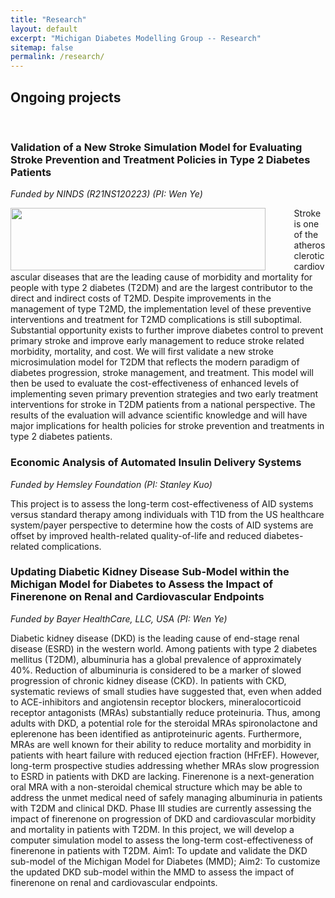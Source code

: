 ```yaml
---
title: "Research"
layout: default
excerpt: "Michigan Diabetes Modelling Group -- Research"
sitemap: false
permalink: /research/
---
```


## Ongoing projects

<br/>

### Validation of a New Stroke Simulation Model for Evaluating Stroke Prevention and Treatment Policies in Type 2 Diabetes Patients

*Funded by NINDS (R21NS120223) (PI: Wen Ye)*

<img align="left" width="100" height="100"
     src="https://drive.google.com/uc?id=1bXzYeegauqB2M6-VZwitEeXHmMiYZIUY"
     style="display: block; margin-right: auto; margin-left: auto; width: 90%" />

Stroke is one of the atherosclerotic cardiovascular diseases that are the leading cause of morbidity and mortality for people with type 2 diabetes (T2DM) and are the largest contributor to the direct and indirect costs of T2MD. Despite improvements in the management of type T2MD, the implementation level of these preventive interventions and treatment for T2MD complications is still suboptimal. Substantial opportunity exists to further improve diabetes control to prevent primary stroke and improve early management to reduce stroke related morbidity, mortality, and cost. We will first validate a new stroke microsimulation model for T2DM that reflects the modern paradigm of diabetes progression, stroke management, and treatment. This model will then be used to evaluate the cost-effectiveness of enhanced levels of implementing seven primary prevention strategies and two early treatment interventions for stroke in T2DM patients from a national perspective. The results of the evaluation will advance scientific knowledge and will have major implications for health policies for stroke prevention and treatments in type 2 diabetes patients.


### Economic Analysis of Automated Insulin Delivery Systems

*Funded by Hemsley Foundation (PI: Stanley Kuo)*

This project is to assess the long-term cost-effectiveness of AID systems versus standard therapy among individuals with T1D from the US healthcare system/payer perspective to determine how the costs of AID systems are offset by improved health-related quality-of-life and reduced diabetes-related complications.


### Updating Diabetic Kidney Disease Sub-Model within the Michigan Model for Diabetes to Assess the Impact of Finerenone on Renal and Cardiovascular Endpoints 

*Funded by Bayer HealthCare, LLC, USA (PI: Wen Ye)*

Diabetic kidney disease (DKD) is the leading cause of end-stage renal disease (ESRD) in the western world. Among patients with type 2 diabetes mellitus (T2DM), albuminuria has a global prevalence of approximately 40%. Reduction of albuminuria is considered to be a marker of slowed progression of chronic kidney disease (CKD). In patients with CKD, systematic reviews of small studies have suggested that, even when added to ACE-inhibitors and angiotensin receptor blockers, mineralocorticoid receptor antagonists (MRAs) substantially reduce proteinuria. Thus, among adults with DKD, a potential role for the steroidal MRAs spironolactone and eplerenone has been identified as antiproteinuric agents. Furthermore, MRAs are well known for their ability to reduce mortality and morbidity in patients with heart failure with reduced ejection fraction (HFrEF). However, long-term prospective studies addressing whether MRAs slow progression to ESRD in patients with DKD are lacking. Finerenone is a next-generation oral MRA with a non-steroidal chemical structure which may be able to address the unmet medical need of safely managing albuminuria in patients with T2DM and clinical DKD. Phase III studies are currently assessing the impact of finerenone on progression of DKD and cardiovascular morbidity and mortality in patients with T2DM. In this project, we will develop a computer simulation model to assess the long-term cost-effectiveness of finerenone in patients with T2DM. Aim1: To update and validate the DKD sub-model of the Michigan Model for Diabetes (MMD); Aim2: To customize the updated DKD sub-model within the MMD to assess the impact of finerenone on renal and cardiovascular endpoints.  
